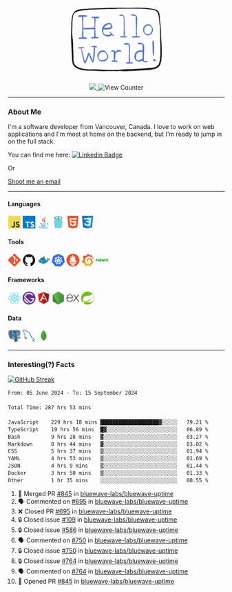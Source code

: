 <div align="center">
    <img src="./img/hello_world.webp" height="200px" width="">
    <div>
        <a href="https://www.linkedin.com/in/ajhollid">
            <img src="https://img.shields.io/badge/LinkedIn-blue"/>
        </a>
        <img src="https://komarev.com/ghpvc/?username=ajhollid&color=yellow" alt="View Counter">
    </div>
</div>

---

### About Me

I'm a software developer from Vancouver, Canada. I love to work on web applications and I'm most at home on the backend, but I'm ready to jump in on the full stack.

You can find me here: [![Linkedin Badge](https://img.shields.io/badge/-ajhollid-blue?style=flat&logo=Linkedin&logoColor=white)](https://www.linkedin.com/in/ajhollid)

Or

[Shoot me an email](mailto:ajhollid@gmail.com)

---

#### Languages

<div>
    <img src="./img/devicons/javascript-original.svg" width=30 height=30 alt="JavaScript">
    <img src="/img/devicons/typescript-original.svg" width=30 height=30 alt="TypeScript">
    <img src="./img/devicons/java-original.svg" width=30 height=30 alt="Java">
    <img src="./img/devicons/go-original.svg" width=30 height=30 alt="Golang">
    <img src="./img/devicons/html5-original.svg" width=30 height=30 alt="HTML 5">
    <img src="./img/devicons/css3-original.svg" width=30 height=30 alt="CSS 3">
</div>

#### Tools

<div>
    <img src="./img/devicons/git-original.svg" width=30 height=30 alt="Git">
    <img src="./img/devicons/github-original.svg" width=30 height=30 alt="Github">
    <img src="./img/devicons/docker-original.svg" width=30 
    height=30 alt="Docker">
    <img src="./img/devicons/kubernetes-original.svg" width=30 height=30 alt="K8">
    <img src="./img/devicons/prometheus-original.svg" width=30 height=30 alt="Prometheus">
    <img src="./img/devicons/grafana-original.svg" width=30 height=30 alt="Grafana">
    <img src="./img/devicons/nginx-original.svg" width=30 height=30 alt="Nginx">
</div>

#### Frameworks

<div>
    <img src="./img/devicons/react-original.svg" width=30 height=30 alt="React">
    <img src="./img/devicons/gatsby-original.svg" width=30 height=30 alt="Gatsby">
    <img src="./img/devicons/angularjs-original.svg" width=30 height=30 alt="AngularJS">
    <img src="./img/devicons/nodejs-original.svg" width=30 height=30 alt="NodeJS">
    <img src="./img/devicons/express-original.svg" width=30 height=30 alt="Express">
    <img src="./img/devicons/spring-original.svg" width=30 height=30 alt="Spring">
</div>

#### Data

<div>
    <img src="./img/devicons/postgresql-original.svg" width=30 height=30 alt="Postgresql">
    <img src="./img/devicons/mysql-original.svg" width=30 height=30 alt="Mysql">
    <img src="./img/devicons/mongodb-original.svg" width=30 height=30 alt="MongoDB">
</div>

---

### Interesting(?) Facts

[![GitHub Streak](http://github-readme-streak-stats.herokuapp.com?user=ajhollid)](https://git.io/streak-stats)

 <!--START_SECTION:waka-->

```txt
From: 05 June 2024 - To: 15 September 2024

Total Time: 287 hrs 53 mins

JavaScript    229 hrs 18 mins ███████████████████▓░░░░░   79.21 %
TypeScript    19 hrs 56 mins  █▓░░░░░░░░░░░░░░░░░░░░░░░   06.89 %
Bash          9 hrs 28 mins   ▓░░░░░░░░░░░░░░░░░░░░░░░░   03.27 %
Markdown      8 hrs 44 mins   ▓░░░░░░░░░░░░░░░░░░░░░░░░   03.02 %
CSS           5 hrs 37 mins   ▒░░░░░░░░░░░░░░░░░░░░░░░░   01.94 %
YAML          4 hrs 53 mins   ▒░░░░░░░░░░░░░░░░░░░░░░░░   01.69 %
JSON          4 hrs 9 mins    ▒░░░░░░░░░░░░░░░░░░░░░░░░   01.44 %
Docker        3 hrs 50 mins   ▒░░░░░░░░░░░░░░░░░░░░░░░░   01.33 %
Other         1 hr 35 mins    ░░░░░░░░░░░░░░░░░░░░░░░░░   00.55 %
```

<!--END_SECTION:waka-->


<!--START_SECTION:activity-->
1. 🎉 Merged PR [#845](https://github.com/bluewave-labs/bluewave-uptime/pull/845) in [bluewave-labs/bluewave-uptime](https://github.com/bluewave-labs/bluewave-uptime)
2. 🗣 Commented on [#695](https://github.com/bluewave-labs/bluewave-uptime/pull/695#issuecomment-2354365007) in [bluewave-labs/bluewave-uptime](https://github.com/bluewave-labs/bluewave-uptime)
3. ❌ Closed PR [#695](https://github.com/bluewave-labs/bluewave-uptime/pull/695) in [bluewave-labs/bluewave-uptime](https://github.com/bluewave-labs/bluewave-uptime)
4. 🔒 Closed issue [#109](https://github.com/bluewave-labs/bluewave-uptime/issues/109) in [bluewave-labs/bluewave-uptime](https://github.com/bluewave-labs/bluewave-uptime)
5. 🔒 Closed issue [#586](https://github.com/bluewave-labs/bluewave-uptime/issues/586) in [bluewave-labs/bluewave-uptime](https://github.com/bluewave-labs/bluewave-uptime)
6. 🗣 Commented on [#750](https://github.com/bluewave-labs/bluewave-uptime/issues/750#issuecomment-2354337345) in [bluewave-labs/bluewave-uptime](https://github.com/bluewave-labs/bluewave-uptime)
7. 🔒 Closed issue [#750](https://github.com/bluewave-labs/bluewave-uptime/issues/750) in [bluewave-labs/bluewave-uptime](https://github.com/bluewave-labs/bluewave-uptime)
8. 🔒 Closed issue [#764](https://github.com/bluewave-labs/bluewave-uptime/issues/764) in [bluewave-labs/bluewave-uptime](https://github.com/bluewave-labs/bluewave-uptime)
9. 🗣 Commented on [#764](https://github.com/bluewave-labs/bluewave-uptime/issues/764#issuecomment-2354336958) in [bluewave-labs/bluewave-uptime](https://github.com/bluewave-labs/bluewave-uptime)
10. 💪 Opened PR [#845](https://github.com/bluewave-labs/bluewave-uptime/pull/845) in [bluewave-labs/bluewave-uptime](https://github.com/bluewave-labs/bluewave-uptime)
<!--END_SECTION:activity-->
